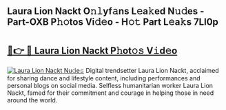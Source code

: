 ## Laura Lion Nackt O𝚗𝚕yf𝚊ns L𝚎a𝚔ed N𝚞𝚍es - Part-OXB P𝚑𝚘tos Vi𝚍𝚎o - H𝚘𝚝 Part L𝚎a𝚔s 7Ll0p

# <h2><a href="http://kf8e4kk.oniu.top/?m=Laura+Lion+Nackt">🔗👉 🔴 Laura Lion Nackt P𝚑ot𝚘𝚜 V𝚒d𝚎o</a></h2>

[![Laura Lion Nackt Nu𝚍e𝚜](https://i.imgur.com/0qMVB7G.gif)](http://kf8e4kk.oniu.top/?m=Laura+Lion+Nackt)
Digital trendsetter Laura Lion Nackt, acclaimed for sharing dance and lifestyle content, including performances and personal blogs on social media. Selfless humanitarian worker Laura Lion Nackt, famed for their commitment and courage in helping those in need around the world.  
